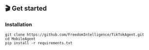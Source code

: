 ## 🎬 Get started
### Installation
```
git clone https://github.com/FreedomIntelligence/TikTokAgent.git
cd MobileAgent
pip install -r requirements.txt
```
